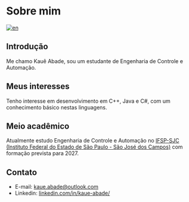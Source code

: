 # Sobre mim
[![en](https://img.shields.io/badge/change_lang-en-red.svg)][en]

[en]: https://github.com/KaueAbade/KaueAbade/blob/main/README.en.md

## Introdução
Me chamo Kauê Abade, sou um estudante de Engenharia de Controle e Automação.


## Meus interesses
Tenho interesse em desenvolvimento em C++, Java e C#, com um conhecimento básico nestas linguagens. 


## Meio acadêmico
Atualmente estudo Engenharia de Controle e Automação no [IFSP-SJC (Instituto Federal do Estado de São Paulo - São José dos Campos)](https://sjc.ifsp.edu.br) com formação prevista para 2027.


## Contato

- E-mail: [kaue.abade@outlook.com](mailto:kaue.abade@outlook.com)
- Linkedin: [linkedin.com/in/kaue-abade/](https://www.linkedin.com/in/kaue-abade/)
